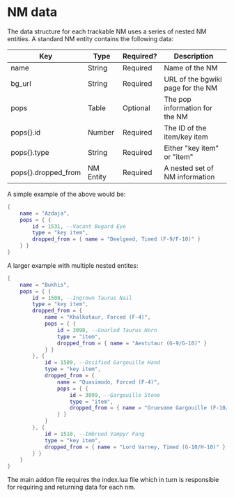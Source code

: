 # NM data

The data structure for each trackable NM uses a series of nested NM entities. A standard NM entity contains the following data:

| Key                 | Type      | Required? | Description                       |
| ------------------- | --------- | --------- | --------------------------------- |
| name                | String    | Required  | Name of the NM                    |
| bg_url              | String    | Required  | URL of the bgwiki page for the NM |
| pops                | Table     | Optional  | The pop information for the NM    |
| pops{}.id           | Number    | Required  | The ID of the item/key item       |
| pops{}.type         | String    | Required  | Either "key item" or "item"       |
| pops{}.dropped_from | NM Entity | Required  | A nested set of NM information    |

A simple example of the above would be:

```lua
{
    name = "Azdaja",
    pops = { {
        id = 1531, --Vacant Bugard Eye
        type = "key item",
        dropped_from = { name = "Deelgeed, Timed (F-9/F-10)" }
    } }
}
```

A larger example with multiple nested entites:

```lua
{
    name = "Bukhis",
    pops = { {
        id = 1508, --Ingrown Taurus Nail
        type = "key item",
        dropped_from = {
            name = "Khalkotaur, Forced (F-4)",
            pops = { {
                id = 3098, --Gnarled Taurus Horn
                type = "item",
                dropped_from = { name = "Aestutaur (G-9/G-10)" }
            } }
        }, {
            id = 1509, --Ossified Gargouille Hand
            type = "key item",
            dropped_from = {
                name = "Quasimodo, Forced (F-4)",
                pops = { {
                    id = 3099, --Gargouille Stone
                    type = "item",
                    dropped_from = { name = "Gruesome Gargouille (F-10/G-10)" }
                } }
            }
        }, {
            id = 1510, --Imbrued Vampyr Fang
            type = "key item",
            dropped_from = { name = "Lord Varney, Timed (G-10/H-10)" }
        } }
    }
}
```

The main addon file requires the index.lua file which in turn is responsible for requiring and returning data for each nm.
